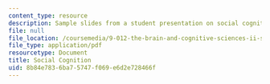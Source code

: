 ```yaml
---
content_type: resource
description: Sample slides from a student presentation on social cognition.
file: null
file_location: /coursemedia/9-012-the-brain-and-cognitive-sciences-ii-spring-2006/8b84e7836ba75747f069e6d2e728466f_ntwarog_presenta.pdf
file_type: application/pdf
resourcetype: Document
title: Social Cognition
uid: 8b84e783-6ba7-5747-f069-e6d2e728466f
---
```

